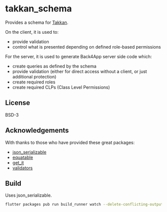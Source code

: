 # takkan_schema

Provides a schema for [Takkan](https://takkan.org/).  

On the client, it is used to:

- provide validation
- control what is presented depending on defined role-based permissions

For the server, it is used to generate Back4App server side code which:

- create queries as defined by the schema
- provide validation (either for direct access without a client, or just additional protection)
- create required roles
- create required CLPs (Class Level Permissions)


## License

BSD-3

## Acknowledgements

With thanks to those who have provided these great packages:

- [json_serializable](https://pub.dev/packages/json_serializable)
- [equatable](https://pub.dev/packages/equatable)
- [get_it](https://pub.dev/packages/get_it)
- [validators](https://pub.dev/packages/validators)

## Build

Uses json_serializable.

```bash
flutter packages pub run build_runner watch --delete-conflicting-outputs
```